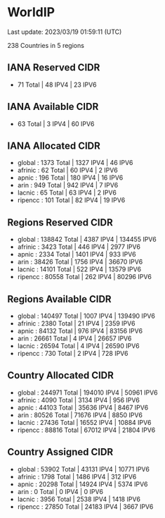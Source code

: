 # WorldIP

Last update: 2023/03/19 01:59:11 (UTC)

238 Countries in 5 regions

## IANA Reserved CIDR

- 71 Total | 48 IPV4 | 23 IPV6

## IANA Available CIDR

- 63 Total | 3 IPV4 | 60 IPV6

## IANA Allocated CIDR

- global : 1373 Total | 1327 IPV4 | 46 IPV6
- afrinic : 62 Total | 60 IPV4 | 2 IPV6
- apnic : 196 Total | 180 IPV4 | 16 IPV6
- arin : 949 Total | 942 IPV4 | 7 IPV6
- lacnic : 65 Total | 63 IPV4 | 2 IPV6
- ripencc : 101 Total | 82 IPV4 | 19 IPV6

## Regions Reserved CIDR

- global : 138842 Total | 4387 IPV4 | 134455 IPV6
- afrinic : 3423 Total | 446 IPV4 | 2977 IPV6
- apnic : 2334 Total | 1401 IPV4 | 933 IPV6
- arin : 38426 Total | 1756 IPV4 | 36670 IPV6
- lacnic : 14101 Total | 522 IPV4 | 13579 IPV6
- ripencc : 80558 Total | 262 IPV4 | 80296 IPV6

## Regions Available CIDR

- global : 140497 Total | 1007 IPV4 | 139490 IPV6
- afrinic : 2380 Total | 21 IPV4 | 2359 IPV6
- apnic : 84132 Total | 976 IPV4 | 83156 IPV6
- arin : 26661 Total | 4 IPV4 | 26657 IPV6
- lacnic : 26594 Total | 4 IPV4 | 26590 IPV6
- ripencc : 730 Total | 2 IPV4 | 728 IPV6

## Country Allocated CIDR

- global : 244971 Total | 194010 IPV4 | 50961 IPV6
- afrinic : 4090 Total | 3134 IPV4 | 956 IPV6
- apnic : 44103 Total | 35636 IPV4 | 8467 IPV6
- arin : 80526 Total | 71676 IPV4 | 8850 IPV6
- lacnic : 27436 Total | 16552 IPV4 | 10884 IPV6
- ripencc : 88816 Total | 67012 IPV4 | 21804 IPV6

## Country Assigned CIDR

- global : 53902 Total | 43131 IPV4 | 10771 IPV6
- afrinic : 1798 Total | 1486 IPV4 | 312 IPV6
- apnic : 20298 Total | 14924 IPV4 | 5374 IPV6
- arin : 0 Total | 0 IPV4 | 0 IPV6
- lacnic : 3956 Total | 2538 IPV4 | 1418 IPV6
- ripencc : 27850 Total | 24183 IPV4 | 3667 IPV6
